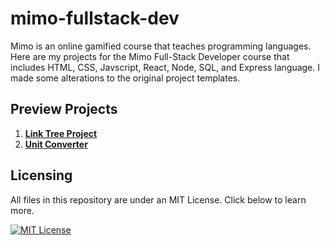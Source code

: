 # mimo-fullstack-dev
Mimo is an online gamified course that teaches programming languages. Here are my projects for the Mimo Full-Stack Developer course that includes HTML, CSS, Javscript, React, Node, SQL, and Express language. I made some alterations to the original project templates.

## Preview Projects
1. [**Link Tree Project**](https://neo-antonio.github.io/mimo-fullstack-dev/1%20Linktree%20Project/)
2. [**Unit Converter**](https://neo-antonio.github.io/mimo-fullstack-dev/2%20Unit%20Converter)

## Licensing

All files in this repository are under an MIT License. Click below to learn more.

[![MIT License](https://img.shields.io/badge/License-MIT-green.svg)](https://choosealicense.com/licenses/mit/)
